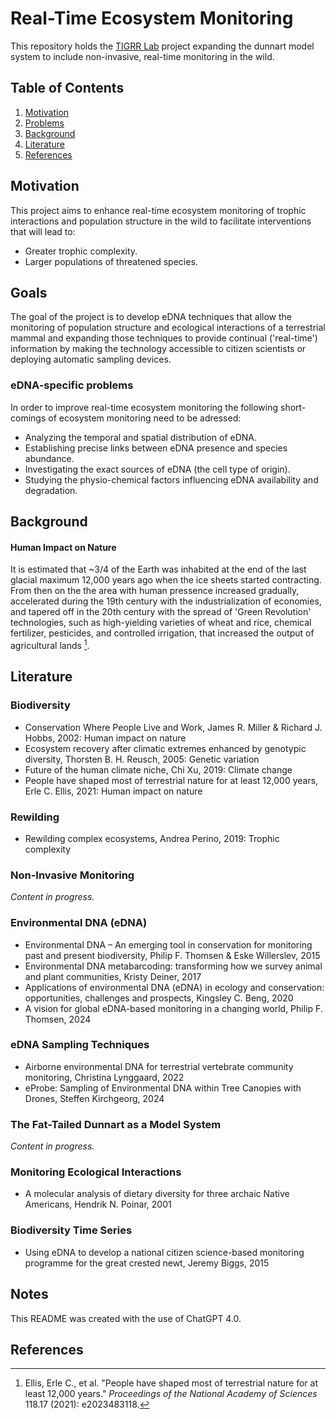 # Real-Time Ecosystem Monitoring

This repository holds the [TIGRR Lab](https://tigrrlab.science.unimelb.edu.au/) project expanding the dunnart model system to include non-invasive, real-time monitoring in the wild.

## Table of Contents
1. [Motivation](#motivation)
2. [Problems](#problems)
3. [Background](#background)
4. [Literature](#literature)
6. [References](#references)

## Motivation

This project aims to enhance real-time ecosystem monitoring of trophic interactions and population structure in the wild to facilitate interventions that will lead to:
- Greater trophic complexity.
- Larger populations of threatened species.

## Goals

The goal of the project is to develop eDNA techniques that allow the monitoring of population structure and ecological interactions of a terrestrial mammal and expanding those techniques to provide continual ('real-time') information by making the technology accessible to citizen scientists or deploying automatic sampling devices.

### eDNA-specific problems
In order to improve real-time ecosystem monitoring the following short-comings of ecosystem monitoring need to be adressed:
- Analyzing the temporal and spatial distribution of eDNA.
- Establishing precise links between eDNA presence and species abundance.
- Investigating the exact sources of eDNA (the cell type of origin).
- Studying the physio-chemical factors influencing eDNA availability and degradation.

## Background

#### Human Impact on Nature

It is estimated that ~3/4 of the Earth was inhabited at the end of the last glacial maximum 12,000 years ago when the ice sheets started contracting. From then on the the area with human pressence increased gradually, accelerated during the 19th century with the industrialization of economies, and tapered off in the 20th century with the spread of 'Green Revolution' technologies, such as high-yielding varieties of wheat and rice, chemical fertilizer, pesticides, and controlled irrigation, that increased the output of agricultural lands [^1].

## Literature

### Biodiversity

* Conservation Where People Live and Work, James R. Miller & Richard J. Hobbs, 2002: Human impact on nature
* Ecosystem recovery after climatic extremes enhanced by genotypic diversity, Thorsten B. H. Reusch, 2005: Genetic variation
* Future of the human climate niche, Chi Xu, 2019: Climate change
* People have shaped most of terrestrial nature for at least 12,000 years, Erle C. Ellis, 2021: Human impact on nature

### Rewilding

* Rewilding complex ecosystems, Andrea Perino, 2019: Trophic complexity

### Non-Invasive Monitoring
*Content in progress.*

### Environmental DNA (eDNA)

* Environmental DNA – An emerging tool in conservation for monitoring past and present biodiversity, Philip F. Thomsen & Eske Willerslev, 2015
* Environmental DNA metabarcoding: transforming how we survey animal and plant communities, Kristy Deiner, 2017
* Applications of environmental DNA (eDNA) in ecology and conservation: opportunities, challenges and prospects, Kingsley C. Beng, 2020
* A vision for global eDNA-based monitoring in a changing world, Philip F. Thomsen, 2024

### eDNA Sampling Techniques

* Airborne environmental DNA for terrestrial vertebrate community monitoring, Christina Lynggaard, 2022
* eProbe: Sampling of Environmental DNA within Tree Canopies with Drones, Steffen Kirchgeorg, 2024

### The Fat-Tailed Dunnart as a Model System
*Content in progress.*

### Monitoring Ecological Interactions

* A molecular analysis of dietary diversity for three archaic Native Americans, Hendrik N. Poinar, 2001

### Biodiversity Time Series


* Using eDNA to develop a national citizen science-based monitoring programme for the great crested newt, Jeremy Biggs, 2015

## Notes
This README was created with the use of ChatGPT 4.0.

## References

[^1]: Ellis, Erle C., et al. "People have shaped most of terrestrial nature for at least 12,000 years." *Proceedings of the National Academy of Sciences* 118.17 (2021): e2023483118.
